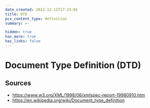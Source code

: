```yaml
---
date_created: 2022-12-11T17:23:01
title: DTD
pcx_content_type: definition
summary: >-

hidden: true
has_more: true
has_links: false
---
```


# Document Type Definition (DTD)

## Sources

-   https://www.w3.org/XML/1998/06/xmlspec-report-19980910.htm
-   https://en.wikipedia.org/wiki/Document_type_definition
